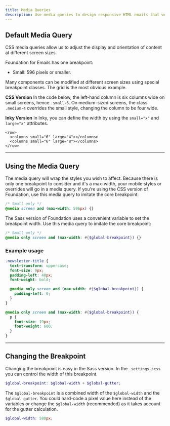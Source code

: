 ```yaml
---
title: Media Queries
description: Use media queries to design responsive HTML emails that work in any email client.
---
```


## Default Media Query

CSS media queries allow us to adjust the display and orientation of content at different screen sizes.

Foundation for Emails has one breakpoint:

- Small: 596 pixels or smaller.

Many components can be modified at different screen sizes using special breakpoint classes. The grid is the most obvious example. 

**CSS Version**
In the code below, the left-hand column is six columns wide on small screens, hence `.small-6`. On medium-sized screens, the class `.medium-4` overrides the small style, changing the column to be four wide.

**Inky Version**
In Inky, you can define the width by using the `small="x"` and `large="x"` attributes.

```
<row>
  <columns small="6" large="4"></columns>
  <columns small="6" large="8"></columns>
</row>
```

---

## Using the Media Query

The media query will wrap the styles you wish to affect. Because there is only one breakpoint to consider and it's a max-width, your mobile styles or overrides will go in a media query. If you're using the CSS version of Foundation, use this media query to imitate the core breakpoint:

```scss
/* Small only */
@media screen and (max-width: 596px) {}
```

The Sass version of Foundation uses a convenient variable to set the breakpoint width. Use this media query to imitate the core breakpoint:

```scss
/* Small only */
@media only screen and (max-width: #{$global-breakpoint}) {}
```

### Example usage

```scss
.newsletter-title {
  text-transform: uppercase;
  font-size: 9px;
  padding-left: 40px;
  font-weight: bold;

  @media only screen and (max-width: #{$global-breakpoint}) {
    padding-left: 0;
  }
}
```

```scss
@media only screen and (max-width: #{$global-breakpoint}) {
  p {
    font-size: 19px;
    font-weight: 600;
  }
}
```

---

## Changing the Breakpoint

Changing the breakpoint is easy in the Sass version. In the `_settings.scss` you can control the width of this breakpoint.

```scss
$global-breakpoint: $global-width + $global-gutter;
```

The `$global-breakpoint` is a combined width of the `$global-width` and the `$global gutter`. You could hard-code a pixel value here instead of the variables or change the `$global-width` (recommended) as it takes account for the gutter calculation.

```scss
$global-width: 580px;
```



